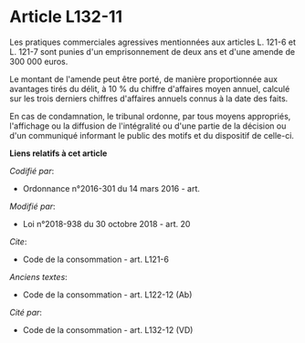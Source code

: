 # Article L132-11

Les pratiques commerciales agressives mentionnées aux articles L. 121-6 et L. 121-7 sont punies d'un emprisonnement de deux
ans et d'une amende de 300 000 euros.

Le montant de l'amende peut être porté, de manière proportionnée aux avantages tirés du délit, à 10 % du chiffre d'affaires
moyen annuel, calculé sur les trois derniers chiffres d'affaires annuels connus à la date des faits.

En cas de condamnation, le tribunal ordonne, par tous moyens appropriés, l'affichage ou la diffusion de l'intégralité ou
d'une partie de la décision ou d'un communiqué informant le public des motifs et du dispositif de celle-ci.

**Liens relatifs à cet article**

_Codifié par_:

  - Ordonnance n°2016-301 du 14 mars 2016 - art.

_Modifié par_:

  - Loi n°2018-938 du 30 octobre 2018 - art. 20

_Cite_:

  - Code de la consommation - art. L121-6

_Anciens textes_:

  - Code de la consommation - art. L122-12 (Ab)

_Cité par_:

  - Code de la consommation - art. L132-12 (VD)
